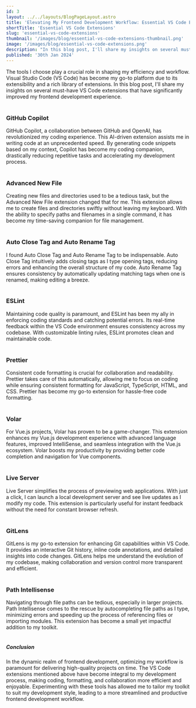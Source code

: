 ```yaml
---
id: 3
layout: ../../layouts/BlogPageLayout.astro
title: 'Elevating My Frontend Development Workflow: Essential VS Code Extensions'
shortTitle: 'Essential VS Code Extensions'
slug: 'essential-vs-code-extensions'
thumbnail: '/images/blog/essential-vs-code-extensions-thumbnail.png'
image: '/images/blog/essential-vs-code-extensions.png'
description: "In this blog post, I'll share my insights on several must-have VS Code extensions that have significantly improved my frontend development experience."
published: '30th Jan 2024'
---
```


The tools I choose play a crucial role in shaping my efficiency and workflow. Visual Studio Code (VS Code) has become my go-to platform due to its extensibility and a rich library of extensions. In this blog post, I'll share my insights on several must-have VS Code extensions that have significantly improved my frontend development experience.
<br/><br/>

### GitHub Copilot
GitHub Copilot, a collaboration between GitHub and OpenAI, has revolutionized my coding experience. This AI-driven extension assists me in writing code at an unprecedented speed. By generating code snippets based on my context, Copilot has become my coding companion, drastically reducing repetitive tasks and accelerating my development process.
<br/><br/>

### Advanced New File
Creating new files and directories used to be a tedious task, but the Advanced New File extension changed that for me. This extension allows me to create files and directories swiftly without leaving my keyboard. With the ability to specify paths and filenames in a single command, it has become my time-saving companion for file management.
<br/><br/>

### Auto Close Tag and Auto Rename Tag
I found Auto Close Tag and Auto Rename Tag to be indispensable. Auto Close Tag intuitively adds closing tags as I type opening tags, reducing errors and enhancing the overall structure of my code. Auto Rename Tag ensures consistency by automatically updating matching tags when one is renamed, making editing a breeze.
<br/><br/>

### ESLint
Maintaining code quality is paramount, and ESLint has been my ally in enforcing coding standards and catching potential errors. Its real-time feedback within the VS Code environment ensures consistency across my codebase. With customizable linting rules, ESLint promotes clean and maintainable code.
<br/><br/>

### Prettier
Consistent code formatting is crucial for collaboration and readability. Prettier takes care of this automatically, allowing me to focus on coding while ensuring consistent formatting for JavaScript, TypeScript, HTML, and CSS. Prettier has become my go-to extension for hassle-free code formatting.
<br/><br/>

### Volar
For Vue.js projects, Volar has proven to be a game-changer. This extension enhances my Vue.js development experience with advanced language features, improved IntelliSense, and seamless integration with the Vue.js ecosystem. Volar boosts my productivity by providing better code completion and navigation for Vue components.
<br/><br/>

### Live Server
Live Server simplifies the process of previewing web applications. With just a click, I can launch a local development server and see live updates as I modify my code. This extension is particularly useful for instant feedback without the need for constant browser refresh.
<br/><br/>

### GitLens
GitLens is my go-to extension for enhancing Git capabilities within VS Code. It provides an interactive Git history, inline code annotations, and detailed insights into code changes. GitLens helps me understand the evolution of my codebase, making collaboration and version control more transparent and efficient.
<br/><br/>

### Path Intellisense
Navigating through file paths can be tedious, especially in larger projects. Path Intellisense comes to the rescue by autocompleting file paths as I type, minimizing errors and speeding up the process of referencing files or importing modules. This extension has become a small yet impactful addition to my toolkit.
<br/><br/>

##### Conclusion
In the dynamic realm of frontend development, optimizing my workflow is paramount for delivering high-quality projects on time. The VS Code extensions mentioned above have become integral to my development process, making coding, formatting, and collaboration more efficient and enjoyable. Experimenting with these tools has allowed me to tailor my toolkit to suit my development style, leading to a more streamlined and productive frontend development workflow.
